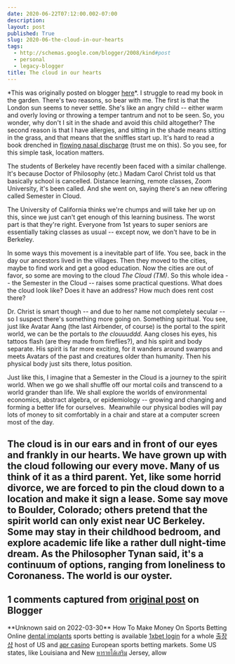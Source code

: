```yaml
---
date: 2020-06-22T07:12:00.002-07:00
description: 
layout: post
published: True
slug: 2020-06-the-cloud-in-our-hearts
tags:
  - http://schemas.google.com/blogger/2008/kind#post
  - personal
  - legacy-blogger
title: The cloud in our hearts
---
```


\*This was originally posted on blogger [here](https://www.rohanprasad.org/2020/06/the-cloud-in-our-hearts.html)\*.
I struggle to read my book in the garden. There's two reasons, so bear with me. The first is that the London sun seems to never settle. She's like an angry child -- either warm and overly loving or throwing a temper tantrum and not to be seen. So, you wonder, why don't I sit in the shade and avoid this child altogether? The second reason is that I have allergies, and sitting in the shade means sitting in the grass, and that means that the sniffles start up. It's hard to read a book drenched in [flowing nasal discharge](https://www.chinesepod.com/dictionary/%E6%B5%81%E9%BC%BB%E6%B6%95) (trust me on this). So you see, for this simple task, location matters.  

  

The students of Berkeley have recently been faced with a similar challenge. It's because Doctor of Philosophy (etc.) Madam Carol Christ told us that basically school is cancelled. Distance learning, remote classes, Zoom University, it's been called. And she went on, saying there's an new offering called Semester in Cloud.  

  

The University of California thinks we're chumps and will take her up on this, since we just can't get enough of this learning business. The worst part is that they're right. Everyone from 1st years to super seniors are essentially taking classes as usual -- except now, we don't have to be in Berkeley.  

  

In some ways this movement is a inevitable part of life. You see, back in the day our ancestors lived in the villages. Then they moved to the cities, maybe to find work and get a good education. Now the cities are out of favor, so some are moving to the cloud *The Cloud (TM)*. So this whole idea -- the Semester in the Cloud -- raises some
practical questions. What does the cloud look like? Does it have an
address? How much does rent cost there?  

  

Dr. Christ is smart though -- and due to her name not completely secular -- so I suspect there's something more going on. Something spiritual. You see, just like Avatar Aang
(the last Airbender, of course) is the portal to the spirit world,
we can be the portals to *the clouuuddd.* Aang closes his eyes, his tattoos flash (are they made from fireflies?), and his spirit and body separate. His spirit is far more exciting, for it wanders around swamps and meets Avatars of the past and creatures older than humanity. Then his physical body just sits there, lotus position.  

  

Just like this, I imagine that a Semester in the Cloud is a journey to the spirit world. When we go we shall shuffle off our
mortal coils and transcend to a world grander than life. We shall explore the worlds of environmental economics, abstract algebra, or epidemiology -- growing and changing and forming a better life for ourselves.  Meanwhile our physical bodies will pay lots of money to sit comfortably in a chair and stare at a computer screen most of the day.  

  

The cloud is in our ears and in front of our eyes and frankly in our hearts. We have grown up with the cloud following our every move. Many of us think of it as a third parent. Yet, like some horrid divorce, we are forced to pin the cloud down to a location and make it sign a lease. Some say move to Boulder, Colorado; others pretend that the spirit world can only exist near UC Berkeley. Some may stay in their childhood bedroom, and explore academic life like a rather dull night-time dream. As the Philosopher Tynan said, it's a continuum of options, ranging from loneliness to Coronaness. The world is our oyster.
---
## 1 comments captured from [original post](https://www.rohanprasad.org/2020/06/the-cloud-in-our-hearts.html) on Blogger
\*\*Unknown said on 2022-03-30\*\*
How To Make Money On Sports Betting  
Online [dental implants](https://www.titanium-arts.com/)  sports betting is available [1xbet login](https://ridercasino.com/1xbet/1xbet) for a whole [출장샵](https://www.mapyro.com/) host of US and [apr casino](https://aprcasino.com/) European sports betting markets. Some US states, like Louisiana and New [หารายได้เสริม](https://worktomakemoney.com/) Jersey, allow